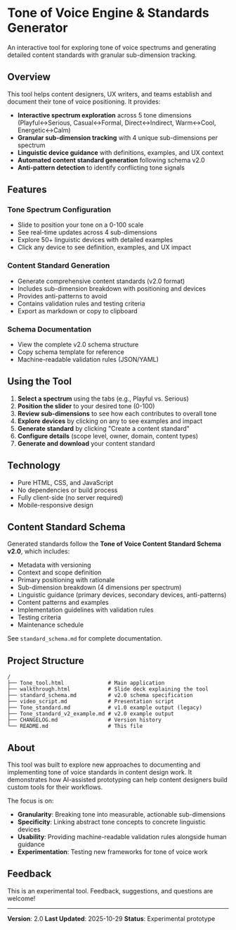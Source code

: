 # Tone of Voice Engine & Standards Generator

An interactive tool for exploring tone of voice spectrums and generating detailed content standards with granular sub-dimension tracking.

## Overview

This tool helps content designers, UX writers, and teams establish and document their tone of voice positioning. It provides:

- **Interactive spectrum exploration** across 5 tone dimensions (Playful↔Serious, Casual↔Formal, Direct↔Indirect, Warm↔Cool, Energetic↔Calm)
- **Granular sub-dimension tracking** with 4 unique sub-dimensions per spectrum
- **Linguistic device guidance** with definitions, examples, and UX context
- **Automated content standard generation** following schema v2.0
- **Anti-pattern detection** to identify conflicting tone signals

## Features

### Tone Spectrum Configuration
- Slide to position your tone on a 0-100 scale
- See real-time updates across 4 sub-dimensions
- Explore 50+ linguistic devices with detailed examples
- Click any device to see definition, examples, and UX impact

### Content Standard Generation
- Generate comprehensive content standards (v2.0 format)
- Includes sub-dimension breakdown with positioning and devices
- Provides anti-patterns to avoid
- Contains validation rules and testing criteria
- Export as markdown or copy to clipboard

### Schema Documentation
- View the complete v2.0 schema structure
- Copy schema template for reference
- Machine-readable validation rules (JSON/YAML)

## Using the Tool

1. **Select a spectrum** using the tabs (e.g., Playful vs. Serious)
2. **Position the slider** to your desired tone (0-100)
3. **Review sub-dimensions** to see how each contributes to overall tone
4. **Explore devices** by clicking on any to see examples and impact
5. **Generate standard** by clicking "Create a content standard"
6. **Configure details** (scope level, owner, domain, content types)
7. **Generate and download** your content standard

## Technology

- Pure HTML, CSS, and JavaScript
- No dependencies or build process
- Fully client-side (no server required)
- Mobile-responsive design

## Content Standard Schema

Generated standards follow the **Tone of Voice Content Standard Schema v2.0**, which includes:

- Metadata with versioning
- Context and scope definition
- Primary positioning with rationale
- Sub-dimension breakdown (4 dimensions per spectrum)
- Linguistic guidance (primary devices, secondary devices, anti-patterns)
- Content patterns and examples
- Implementation guidelines with validation rules
- Testing criteria
- Maintenance schedule

See `standard_schema.md` for complete documentation.

## Project Structure

```
/
├── Tone_tool.html              # Main application
├── walkthrough.html            # Slide deck explaining the tool
├── standard_schema.md          # v2.0 schema specification
├── video_script.md             # Presentation script
├── Tone_standard.md            # v1.0 example output (legacy)
├── Tone_standard_v2_example.md # v2.0 example output
├── CHANGELOG.md                # Version history
└── README.md                   # This file
```

## About

This tool was built to explore new approaches to documenting and implementing tone of voice standards in content design work. It demonstrates how AI-assisted prototyping can help content designers build custom tools for their workflows.

The focus is on:
- **Granularity**: Breaking tone into measurable, actionable sub-dimensions
- **Specificity**: Linking abstract tone concepts to concrete linguistic devices
- **Usability**: Providing machine-readable validation rules alongside human guidance
- **Experimentation**: Testing new frameworks for tone of voice work

## Feedback

This is an experimental tool. Feedback, suggestions, and questions are welcome!

---

**Version**: 2.0
**Last Updated**: 2025-10-29
**Status**: Experimental prototype
